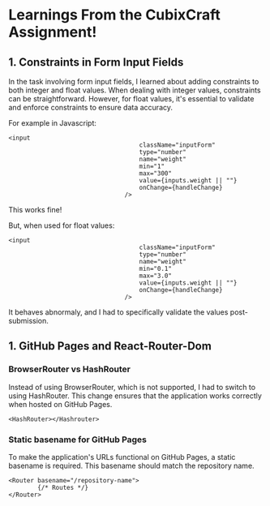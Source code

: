 # Learnings From the CubixCraft Assignment!

## 1. Constraints in Form Input Fields

In the task involving form input fields, I learned about adding constraints to both integer and float values. When dealing with integer values, constraints can be straightforward. However, for float values, it's essential to validate and enforce constraints to ensure data accuracy.

For example in Javascript:

```
<input
                                    className="inputForm"
                                    type="number"
                                    name="weight"
                                    min="1"
                                    max="300"
                                    value={inputs.weight || ""}
                                    onChange={handleChange}
                                />
```
This works fine!

But, when used for float values:

```
<input
                                    className="inputForm"
                                    type="number"
                                    name="weight"
                                    min="0.1"
                                    max="3.0"
                                    value={inputs.weight || ""}
                                    onChange={handleChange}
                                />
```
It behaves abnormaly, and I had to specifically validate the values post-submission.

## 1. GitHub Pages and React-Router-Dom

###  BrowserRouter vs HashRouter

Instead of using BrowserRouter, which is not supported, I had to switch to using HashRouter. This change ensures that the application works correctly when hosted on GitHub Pages.

```
<HashRouter></Hashrouter>
```
###  Static basename for GitHub Pages

To make the application's URLs functional on GitHub Pages, a static basename is required. This basename should match the repository name.

```
<Router basename="/repository-name">
        {/* Routes */}
</Router>
````


